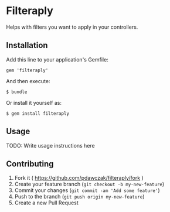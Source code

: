 # Filteraply

Helps with filters you want to apply in your controllers.

## Installation

Add this line to your application's Gemfile:

    gem 'filteraply'

And then execute:

    $ bundle

Or install it yourself as:

    $ gem install filteraply

## Usage

TODO: Write usage instructions here

## Contributing

1. Fork it ( https://github.com/pdawczak/filteraply/fork )
2. Create your feature branch (`git checkout -b my-new-feature`)
3. Commit your changes (`git commit -am 'Add some feature'`)
4. Push to the branch (`git push origin my-new-feature`)
5. Create a new Pull Request
